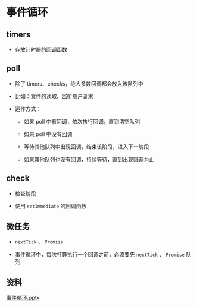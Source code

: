 # 事件循环

## timers

*   存放计时器的回调函数

## poll

*   除了 timers、checks，绝大多数回调都会放入该队列中

*   比如：文件的读取、监听用户请求

*   运作方式：

    *   如果 poll 中有回调，依次执行回调，直到清空队列

    *   如果 poll 中没有回调

    *   等待其他队列中出现回调，结束该阶段，进入下一阶段

    *   如果其他队列也没有回调，持续等待，直到出现回调为止

## check

*   检查阶段

*   使用 `setImmediate` 的回调函数

## 微任务

*   `nextTick` 、 `Promise`

*   事件循环中，每次打算执行一个回调之前，必须要先 `nextTick` 、 `Promise` 队列

## 资料

[事件循环.pptx](file/事件循环_q7a1v-d9wU.pptx)
